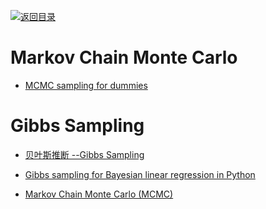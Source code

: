[![返回目录](https://parg.co/UGo)](https://github.com/wxyyxc1992/Awesome-Reference) 
 
 
# Markov Chain Monte Carlo

* [MCMC sampling for dummies](http://twiecki.github.io/blog/2015/11/10/mcmc-sampling/)

# Gibbs Sampling

* [贝叶斯推断 --Gibbs Sampling](http://blog.csdn.net/u010533386/article/details/51449812)

- [Gibbs sampling for Bayesian linear regression in Python](http://kieranrcampbell.github.io/gibbs-sampling-bayesian-linear-regression/)

- [Markov Chain Monte Carlo (MCMC)](https://people.duke.edu/~ccc14/sta-663/MCMC.html)
